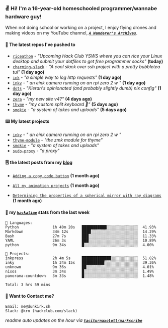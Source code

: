 ### ✌️ Hi! I'm a 16-year-old homeschooled programmer/wannabe hardware guy!

When not doing school or working on a project, I enjoy flying drones and making videos on my YouTube channel, [**_`A Wanderer's Archives`_**](https://youtube.com/@wanderer.archives).

#### 👷 The latest repos I've pushed to

- [`riceathon`](https://github.com/hackclub/riceathon) - _"Upcoming Hack Club YSWS where you can rice your Linux desktop and submit your dotfiles to get free programmer socks"_ **(today)**
- [`charming-slack`](https://github.com/taciturnaxolotl/charming-slack) - _"A cool slack over ssh project with a pretty bubbletea tui"_ **(1 day ago)**
- [`ink`](https://github.com/taciturnaxolotl/ink) - _"a simple way to log http requests"_ **(1 day ago)**
- [`inky`](https://github.com/taciturnaxolotl/inky) - _" an eink camera running on an rpi zero 2 w "_ **(1 day ago)**
- [`dots`](https://github.com/taciturnaxolotl/dots) - _"Kieran's opinionated (and probably slightly dumb) nix config"_ **(1 day ago)**
- [`zera`](https://github.com/taciturnaxolotl/zera) - _"my new site v4?"_ **(4 days ago)**
- [`thyme`](https://github.com/taciturnaxolotl/thyme) - _"my custom split keyboard 🫶"_ **(5 days ago)**
- [`smokie`](https://github.com/taciturnaxolotl/smokie) - _"a system of takes and uploads"_ **(5 days ago)**

#### ⌨️ My latest projects

- [`inky`](https://github.com/taciturnaxolotl/inky) - _" an eink camera running on an rpi zero 2 w "_
- [`thyme-module`](https://github.com/taciturnaxolotl/thyme-module) - _"the zmk module for thyme"_
- [`smokie`](https://github.com/taciturnaxolotl/smokie) - _"a system of takes and uploads"_
- [`sudo-proxy`](https://github.com/taciturnaxolotl/sudo-proxy) - _"a proxy"_

#### 🗒️ the latest posts from my [blog](https://dunkirk.sh)

- [`Adding a copy code button`](https://dunkirk.sh/blog/adding-a-copy-button/) **(1 month ago)**

- [`All my animation projects`](https://dunkirk.sh/blog/my-animations/) **(1 month ago)**

- [`Determining the properties of a spherical mirror with ray diagrams`](https://dunkirk.sh/blog/spherical-ray-diagrams/) **(1 month ago)**



#### 📡 my [_`hackatime`_](https://waka.hackclub.com) stats from the last week

```text
💾 Languages:
Python               1h 40m 20s   ███████████░░░░░░░░░░░░░░  41.93%
Markdown             34m 12s      ████░░░░░░░░░░░░░░░░░░░░░  14.29%
Bash                 27m 7s       ███░░░░░░░░░░░░░░░░░░░░░░  11.33%
YAML                 26m 3s       ███░░░░░░░░░░░░░░░░░░░░░░  10.89%
python               9m 34s       █░░░░░░░░░░░░░░░░░░░░░░░░  4.00%

💼 Projects:
inkpress             2h 4m 5s     █████████████░░░░░░░░░░░░  51.82%
inky                 1h 34m 15s   ██████████░░░░░░░░░░░░░░░  39.36%
unknown              9m 36s       ██░░░░░░░░░░░░░░░░░░░░░░░  4.01%
nixos                3m 34s       █░░░░░░░░░░░░░░░░░░░░░░░░  1.49%
panorama-countdown   3m 33s       █░░░░░░░░░░░░░░░░░░░░░░░░  1.48%

Total: 3 hrs 59 mins
```

#### 📮 Want to Contact me?

```text
Email: me@dunkirk.sh
Slack: @krn (hackclub.com/slack)
```

_readme auto updates on the hour via [**`taciturnaxolotl/markscribe`**](https://github.com/taciturnaxolotl/markscribe)_
